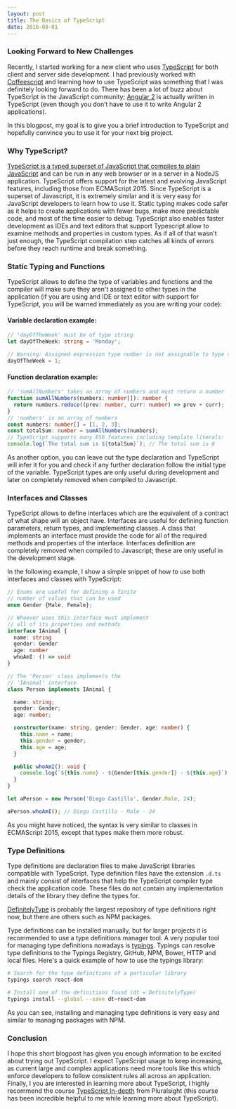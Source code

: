 ```yaml
---
layout: post
title: The Basics of TypeScript
date: 2016-08-01
---
```


### Looking Forward to New Challenges

Recently, I started working for a new client who uses [TypeScript](https://www.typescriptlang.org/) for both client and server side development. I had previously worked with [Coffeescript](http://coffeescript.org/) and learning how to use TypeScript was something that I was definitely looking forward to do. There has been a lot of buzz about TypeScript in the JavaScript community; [Angular 2](https://angular.io/) is actually written in TypeScript (even though you don’t have to use it to write Angular 2 applications).

In this blogpost, my goal is to give you a brief introduction to TypeScript and hopefully convince you to use it for your next big project.

### Why TypeScript?

[TypeScript is a typed superset of JavaScript that compiles to plain JavaScript](https://www.typescriptlang.org/) and can be run in any web browser or in a server in a NodeJS application. TypeScript offers support for the latest and evolving JavaScript features, including those from ECMAScript 2015. Since TypeScript is a superset of Javascript, it is extremely similar and it is very easy for JavaScript developers to learn how to use it. Static typing makes code safer as it helps to create applications with fewer bugs, make more predictable code, and most of the time easier to debug. TypeScript also enables faster development as IDEs and text editors that support Typescript allow to examine methods and properties in custom types. As if all of that wasn't  just enough, the TypeScript compilation step catches all kinds of errors before they reach runtime and break something.

### Static Typing and Functions

TypeScript allows to define the type of variables and functions and the compiler will make sure they aren't assigned to other types in the application (if you are using and IDE or text editor with support for TypeScript, you will be warned immediately as you are writing your code):

#### Variable declaration example:
``` ts
// 'dayOfTheWeek' must be of type string
let dayOfTheWeek: string = 'Monday';

// Warning: Assigned expression type number is not assignable to type string
dayOfTheWeek = 1;
```

#### Function declaration example:
``` ts
// 'sumAllNumbers' takes an array of numbers and must return a number
function sumAllNumbers(numbers: number[]): number {
  return numbers.reduce((prev: number, curr: number) => prev + curr);
}
// 'numbers' is an array of numbers
const numbers: number[] = [1, 2, 3];
const totalSum: number = sumAllNumbers(numbers);
// TypeScript supports many ES6 features including template literals:
console.log(`The total sum is ${totalSum}`); // The total sum is 6
```

As another option, you can leave out the type declaration and TypeScript will infer it for you and check if any further declaration follow the initial type of the variable. TypeScript types are only useful during development and later on completely removed when compiled to Javascript.

### Interfaces and Classes
TypeScript allows to define interfaces which are the equivalent of a contract of what shape will an object have. Interfaces are useful for defining function parameters, return types, and implementing classes. A class that implements an interface must provide the code for all of the required methods and properties of the interface. Interfaces definition are completely removed when compiled to Javascript; these are only useful in the development stage.

In the following example, I show a simple snippet of how to use both interfaces and classes with TypeScript:

``` ts
// Enums are useful for defining a finite
// number of values that can be used
enum Gender {Male, Female};

// Whoever uses this interface must implement
// all of its properties and methods
interface IAnimal {
  name: string
  gender: Gender
  age: number
  whoAmI: () => void
}

// The 'Person' class implements the
// 'IAnimal' interface
class Person implements IAnimal {

  name: string;
  gender: Gender;
  age: number;

  constructor(name: string, gender: Gender, age: number) {
    this.name = name;
    this.gender = gender;
    this.age = age;
  }

  public whoAmI(): void {
    console.log(`${this.name} - ${Gender[this.gender]} - ${this.age}`);
  }
}

let aPerson = new Person('Diego Castillo', Gender.Male, 24);

aPerson.whoAmI(); // Diego Castillo - Male - 24
```

As you might have noticed, the syntax is very similar to classes in ECMAScript 2015, except that types make them more robust.

### Type Definitions
Type definitions are declaration files to make JavaScript libraries compatible with TypeScript. Type definition files have the extension ``.d.ts`` and mainly consist of interfaces that help the TypeScript compiler type check the application code. These files do not contain any implementation details of the library they define the types for.

[DefinitelyType](https://github.com/DefinitelyTyped/DefinitelyTyped) is probably the largest repository of type definitions right now, but there are others such as NPM packages.

Type definitions can be installed manually, but for larger projects it is recommended to use a type definitions manager tool. A very popular tool for managing type definitions nowadays is [typings](https://github.com/typings/typings). Typings can resolve type definitions to the Typings Registry, GitHub, NPM, Bower, HTTP and local files. Here's a quick example of how to use the typings library:

``` bash
# Search for the type definitions of a particular library
typings search react-dom

# Install one of the definitions found (dt = DefinitelyType)
typings install --global --save dt~react-dom
```

As you can see, installing and managing type definitions is very easy and similar to managing packages with NPM.

### Conclusion
I hope this short blogpost has given you enough information to be excited about trying out TypeScript. I expect TypeScript usage to keep increasing, as current large and complex applications need more tools like this which enforce developers to follow consistent rules all across an application. Finally, I you are interested in learning more about TypeScript, I highly recommend the course
[TypeScript In-depth](https://www.pluralsight.com/courses/typescript-in-depth) from Pluralsight (this course has been incredible helpful to me while learning more about TypeScript).
